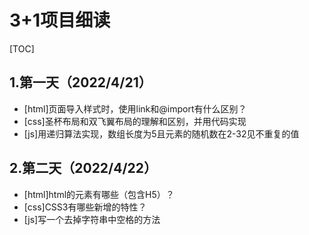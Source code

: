 # 3+1项目细读

[TOC]

## 1.第一天（2022/4/21）

- [html]页面导入样式时，使用link和@import有什么区别？
- [css]圣杯布局和双飞翼布局的理解和区别，并用代码实现
- [js]用递归算法实现，数组长度为5且元素的随机数在2-32见不重复的值

## 2.第二天（2022/4/22）

- [html]html的元素有哪些（包含H5）？
- [css]CSS3有哪些新增的特性？
- [js]写一个去掉字符串中空格的方法

